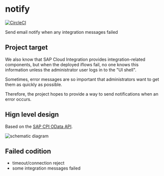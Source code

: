 # notify

[![CircleCI](https://circleci.com/gh/SAP-Cloud-Platform-Integration/notify.svg?style=shield)](https://circleci.com/gh/SAP-Cloud-Platform-Integration/notify)

Send email notify when any integration messages failed

## Project target

We also know that SAP Cloud Integration provides integration-related components, but when the deployed iflows fail, no one knows this information unless the administrator user logs in to the "UI shell".

Sometimes, error messages are so important that administrators want to get them as quickly as possible.

Therefore, the project hopes to provide a way to send notifications when an error occurs.

## Hign level design

Based on the [SAP CPI OData API](https://api.sap.com/package/CloudIntegrationAPI).

![schematic diagram](https://assets.processon.com/chart_image/5c873b53e4b0ab74ecd43269.png)

## Failed codition

* timeout/connection reject
* some integration messages failed
